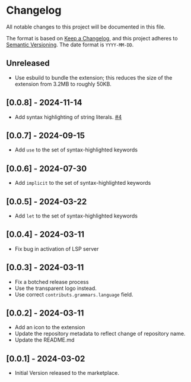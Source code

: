 # Changelog

All notable changes to this project will be documented in this file.

The format is based on [Keep a Changelog](https://keepachangelog.com/en/1.1.0/),
and this project adheres to [Semantic Versioning](https://semver.org/spec/v2.0.0.html).
The date format is `YYYY-MM-DD`.

## Unreleased

- Use esbuild to bundle the extension; this reduces the size of the extension from 3.2MB to roughly 50KB.

## [0.0.8] - 2024-11-14

- Add syntax highlighting of string literals. [#4](https://github.com/polarity-lang/vscode/pull/4)

## [0.0.7] - 2024-09-15

- Add `use` to the set of syntax-highlighted keywords

## [0.0.6] - 2024-07-30

- Add `implicit` to the set of syntax-highlighted keywords

## [0.0.5] - 2024-03-22

- Add `let` to the set of syntax-highlighted keywords

## [0.0.4] - 2024-03-11

- Fix bug in activation of LSP server

## [0.0.3] - 2024-03-11

- Fix a botched release process
- Use the transparent logo instead.
- Use correct `contributs.grammars.language` field.

## [0.0.2] - 2024-03-11

- Add an icon to the extension
- Update the repository metadata to reflect change of repository name.
- Update the README.md

## [0.0.1] - 2024-03-02

- Initial Version released to the marketplace.
